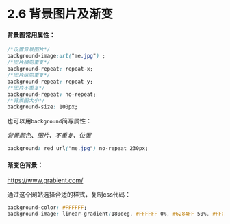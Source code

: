 # 2.6 背景图片及渐变

#### 背景图常用属性：

```css
/*设置背景图片*/
background-image:url("me.jpg") ;
/*图片横向重复*/
background-repeat: repeat-x;
/*图片纵向重复*/
background-repeat: repeat-y;
/*图片不重复*/
background-repeat: no-repeat;
/*背景图大小*/
background-size: 100px;
```

也可以用`background`简写属性：

*背景颜色、图片、不重复、位置*

```css
background: red url("me.jpg") no-repeat 230px;
```



#### 渐变色背景：

https://www.grabient.com/

通过这个网站选择合适的样式，复制css代码：

```css
background-color: #FFFFFF;
background-image: linear-gradient(180deg, #FFFFFF 0%, #6284FF 50%, #FF0000 100%);
```

